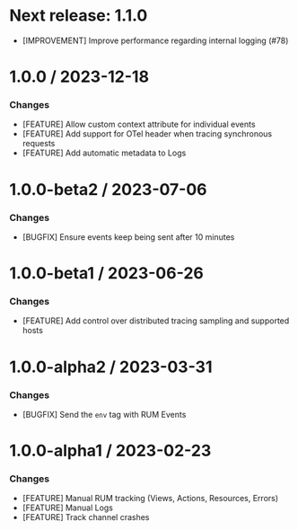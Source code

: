 # Next release: 1.1.0

* [IMPROVEMENT] Improve performance regarding internal logging (#78)


# 1.0.0 / 2023-12-18

### Changes

* [FEATURE] Allow custom context attribute for individual events
* [FEATURE] Add support for OTel header when tracing synchronous requests
* [FEATURE] Add automatic metadata to Logs


# 1.0.0-beta2 / 2023-07-06

### Changes

* [BUGFIX] Ensure events keep being sent after 10 minutes

# 1.0.0-beta1 / 2023-06-26

### Changes

* [FEATURE] Add control over distributed tracing sampling and supported hosts

# 1.0.0-alpha2 / 2023-03-31

### Changes

* [BUGFIX] Send the `env` tag with RUM Events

# 1.0.0-alpha1 / 2023-02-23

### Changes

* [FEATURE] Manual RUM tracking (Views, Actions, Resources, Errors)
* [FEATURE] Manual Logs
* [FEATURE] Track channel crashes